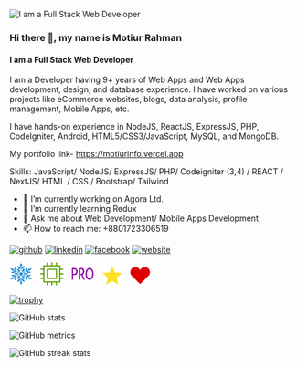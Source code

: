 ![I am a Full Stack Web Developer](https://media.licdn.com/dms/image/D5616AQEc5lw4m_WvJQ/profile-displaybackgroundimage-shrink_350_1400/0/1670498080459?e=1680134400&v=beta&t=a_QNFS2IbrMZ6NnpbkBCjsDEYfmprTgDYfwb4HApJVA)

### Hi there 👋, my name is Motiur Rahman
#### I am a Full Stack Web Developer

I am a Developer having 9+ years of Web Apps and Web Apps development, design, and database experience. I have worked on various projects like eCommerce websites, blogs, data analysis, profile management, Mobile Apps, etc.

I have hands-on experience in NodeJS, ReactJS, ExpressJS, PHP, CodeIgniter, Android, HTML5/CSS3/JavaScript, MySQL, and MongoDB.

My portfolio link- https://motiurinfo.vercel.app

Skills: JavaScript/ NodeJS/ ExpressJS/ PHP/ Codeigniter (3,4) / REACT / NextJS/ HTML / CSS / Bootstrap/ Tailwind

- 🔭 I’m currently working on Agora Ltd. 
- 🌱 I’m currently learning Redux 
- 💬 Ask me about Web Development/ Mobile Apps Development 
- 📫 How to reach me: +8801723306519 


[<img src='https://cdn.jsdelivr.net/npm/simple-icons@3.0.1/icons/github.svg' alt='github' height='40'>](https://github.com/MotiurRahman)  [<img src='https://cdn.jsdelivr.net/npm/simple-icons@3.0.1/icons/linkedin.svg' alt='linkedin' height='40'>](https://www.linkedin.com/in/motiur-rahman-29b71894/)  [<img src='https://cdn.jsdelivr.net/npm/simple-icons@3.0.1/icons/facebook.svg' alt='facebook' height='40'>](https://www.facebook.com/mbstu.motiur)  [<img src='https://cdn.jsdelivr.net/npm/simple-icons@3.0.1/icons/icloud.svg' alt='website' height='40'>](https://motiur-motiurrahman.vercel.app)  

<a href='https://archiveprogram.github.com/'><img src='https://raw.githubusercontent.com/acervenky/animated-github-badges/master/assets/acbadge.gif' width='40' height='40'></a> <a href='https://docs.github.com/en/developers'><img src='https://raw.githubusercontent.com/acervenky/animated-github-badges/master/assets/devbadge.gif' width='40' height='40'></a> <a href='https://github.com/pricing'><img src='https://raw.githubusercontent.com/acervenky/animated-github-badges/master/assets/pro.gif' width='40' height='40'></a> <a href='https://stars.github.com/'><img src='https://raw.githubusercontent.com/acervenky/animated-github-badges/master/assets/starbadge.gif' width='35' height='35'></a> <a href='https://docs.github.com/en/github/supporting-the-open-source-community-with-github-sponsors'><img src='https://raw.githubusercontent.com/acervenky/animated-github-badges/master/assets/sponsorbadge.gif' width='35' height='35'></a> 

[![trophy](https://github-profile-trophy.vercel.app/?username=MotiurRahman)](https://github.com/ryo-ma/github-profile-trophy)

![GitHub stats](https://github-readme-stats.vercel.app/api?username=MotiurRahman&show_icons=true)  

![GitHub metrics](https://metrics.lecoq.io/MotiurRahman)  

![GitHub streak stats](https://streak-stats.demolab.com/?user=MotiurRahman)  

